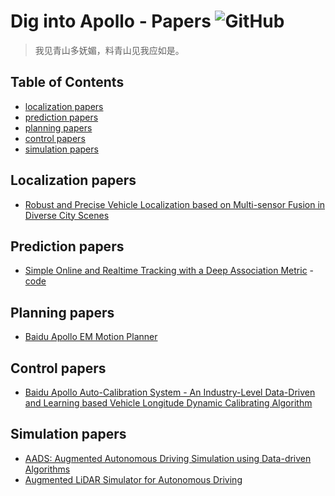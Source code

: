 # Dig into Apollo - Papers ![GitHub](https://img.shields.io/github/license/daohu527/Dig-into-Apollo.svg?style=popout)  

> 我见青山多妩媚，料青山见我应如是。

## Table of Contents

- [localization papers](#localization)
- [prediction papers](#prediction)
- [planning papers](#planning)
- [control papers](#control)
- [simulation papers](#simulation)


<a name="localization" />

## Localization papers

* [Robust and Precise Vehicle Localization based on Multi-sensor Fusion in Diverse City Scenes](https://arxiv.org/abs/1711.05805)


<a name = "prediction" />

## Prediction papers

* [Simple Online and Realtime Tracking with a Deep Association Metric](https://arxiv.org/abs/1703.07402) - [code](https://github.com/nwojke/deep_sort)  


<a name="planning" />

## Planning papers

* [Baidu Apollo EM Motion Planner](https://arxiv.org/abs/1807.08048)


<a name="control" />

## Control papers

* [Baidu Apollo Auto-Calibration System - An Industry-Level Data-Driven and Learning based Vehicle Longitude Dynamic Calibrating Algorithm](https://arxiv.org/abs/1808.10134)



<a name="simulation" />

## Simulation papers

* [AADS: Augmented Autonomous Driving Simulation using Data-driven Algorithms](https://arxiv.org/abs/1901.07849)
* [Augmented LiDAR Simulator for Autonomous Driving](https://arxiv.org/abs/1811.07112)


